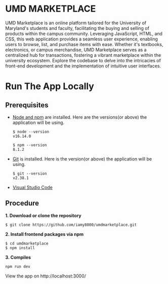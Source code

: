 # UMD MARKETPLACE

UMD Marketplace is an online platform tailored for the University of Maryland's students and faculty, facilitating the buying and selling of products within the campus community. Leveraging JavaScript, HTML, and CSS, this web application provides a seamless user experience, enabling users to browse, list, and purchase items with ease. Whether it's textbooks, electronics, or campus merchandise, UMD Marketplace serves as a centralized hub for transactions, fostering a vibrant marketplace within the university ecosystem. Explore the codebase to delve into the intricacies of front-end development and the implementation of intuitive user interfaces.

# Run The App Locally

## Prerequisites
- [Node and npm](https://nodejs.org/en/download/) are installed. Here are the versions(or above) the application will be using. 
    ```shell
    $ node --version
    v16.14.0

    $ npm --version
    8.1.2
    ```
- [Git](https://git-scm.com/book/en/v2/Getting-Started-Installing-Git) is installed. Here is the version(or above) the application will be using.
    ```shell
    $ git --version
    v2.38.1
    ```
- [Visual Studio Code](https://code.visualstudio.com/)

## Procedure

**1. Download or clone the repository**
```
$ git clone https://github.com/iamy8000/umdmarketplace.git
```

**2. Install frontend packages via npm**
```
$ cd umdmarketplace
$ npm install
```

**3. Compiles**
```
npm run dev
```

View the app on http://localhost:3000/ 
